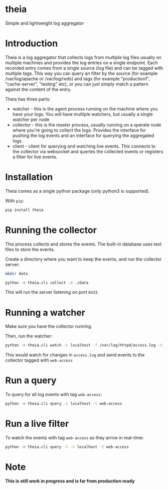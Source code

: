 # theia
Simple and lightweight log aggregator

# Introduction
Theia is a log aggregator that collects logs from multiple log files usually on multiple machines and provides the log entries on a single endpoint. 
Each recorded entry comes from a single source (log file) and can be tagged with multiple tags. This way you can query an filter by the source (for example /var/log/apache or /var/log/reds) and tags (for example "production1", "cache-server", "testing" etc), or you can just simply match a pattern against the content of the entry.

Theia has three parts:
 * watcher - this is the agent process running on the machine where you have your logs. You will have multiple watchers, but usually a single watcher per node
 * collector - this is the master process, usually running on a sperate node where you're going to collect the logs. Provides the interface for pushing the log events and an interface for querying the aggregated logs.
 * client - client for querying and watching live events. This connects to the collector via websocket and
queries the collected events or registers a filter for live events.

# Installation

Theia comes as a single python package (only python3 is supported). 

With ```pip```:
```bash
pip install theia
```

# Running the collector

This process collects and stores the events. The built-in database uses text files to store the events.

Create a directory where you want to keep the events, and run the collector server:

```bash
mkdir data

python -m theia.cli collect -d ./data

```

This will run the server listening on port ```6433```.

# Running a watcher

Make sure you have the collector running.

Then, run the watcher:

```bash
python -m theia.cli watch -c localhost -f /var/log/httpd/access.log -t web-access
```

This would watch for changes in ```access.log``` and send events to the collector 
tagged with ```web-access```

# Run a query

To query for all log events with tag ```web-access```:

```bash
python -m theia.cli query -c localhost -t web-access
```

# Run a live filter

To watch the events with tag ```web-access``` as they arrive in real-time:

```bash
python -m theia.cli query -l -c localhost -t web-access
```

# Note
**This is still  work in progress and is far from production ready**

